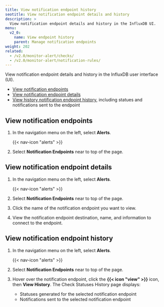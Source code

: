 ```yaml
---
title: View notification endpoint history
seotitle: View notification endpoint details and history
description: >
  View notification endpoint details and history in the InfluxDB UI.
menu:
  v2_0:
    name: View endpoint history
    parent: Manage notification endpoints
weight: 202
related:
  - /v2.0/monitor-alert/checks/
  - /v2.0/monitor-alert/notification-rules/
---
```


View notification endpoint details and history in the InfluxDB user interface (UI).

- [View notification endpoints](#view-notification-endpoints)
- [View notification endpoint details](#view-notification-endpoint-details)
- [View history notification endpoint history](#view-notification-endpoint-history), including statues and notifications sent to the endpoint

## View notification endpoints

1. In the navigation menu on the left, select **Alerts**.

    {{< nav-icon "alerts" >}}

2. Select **Notification Endpoints** near to top of the page.

## View notification endpoint details

1. In the navigation menu on the left, select **Alerts**.

    {{< nav-icon "alerts" >}}

2. Select **Notification Endpoints** near to top of the page.
3. Click the name of the notification endpoint you want to view.
4. View the notification endpoint destination, name, and information to connect to the endpoint.

## View notification endpoint history

1. In the navigation menu on the left, select **Alerts**.

    {{< nav-icon "alerts" >}}

2. Select **Notification Endpoints** near to top of the page.
3. Hover over the notification endpoint, click the **{{< icon "view" >}}** icon, then **View History**.
   The Check Statuses History page displays:

    - Statuses generated for the selected notification endpoint
    - Notifications sent to the selected notification endpoint
